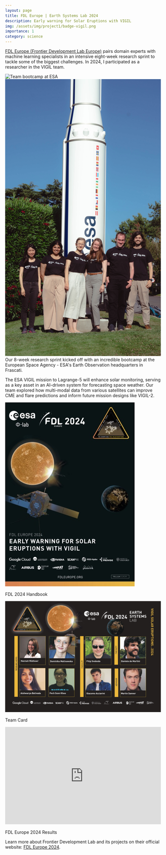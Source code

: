```yaml
---
layout: page
title: FDL Europe | Earth Systems Lab 2024 
description: Early warning for Solar Eruptions with VIGIL
img: /assets/img/project1/badge-vigil.png
importance: 1
category: science
---
```


<a href="https://eslab.ai/" target="_blank">FDL Europe (Frontier Development Lab Europe)</a> pairs domain experts with machine learning specialists in an intensive eight-week research sprint to tackle some of the biggest challenges. In 2024, I participated as a researcher in the VIGIL team.

<div class="row justify-content-sm-center">
    <div class="col-sm-9 mt-3 mt-md-0">
        <img src="/assets/img/project1/DSC05332.JPG" alt="Team bootcamp at ESA" class="img-fluid rounded z-depth-1">
    </div>
    <div class="col-sm-3 mt-3 mt-md-0">
        <img src="/assets/img/project1/DSC05317.jpg" alt="Bootcamp interaction" class="img-fluid rounded z-depth-1 small-img">
    </div>
</div>
<div class="caption">
    Our 8-week research sprint kicked off with an incredible bootcamp at the European Space Agency - ESA's Earth Observation headquarters in Frascati.
</div>

The ESA VIGIL mission to Lagrange-5 will enhance solar monitoring, serving as a key asset in an AI-driven system for forecasting space weather. Our team explored how multi-modal data from various satellites can improve CME and flare predictions and inform future mission designs like VIGIL-2.

<div class="row text-center mt-5 justify-content-center">
    <div class="col-md-2">
        <a href="https://www.calameo.com/read/005503280719e28f2a42f" target="_blank">
            <img src="/assets/img/project1/handbook.jpg" alt="FDL 2024 Handbook" class="img-fluid rounded z-depth-1 smaller-img">
        </a>
        <p>FDL 2024 Handbook</p>
    </div>
    <div class="col-md-5">
        <a href="https://eslab.ai/fdl-europe-2024" target="_blank">
            <img src="/assets/img/project1/Teamcard.jpg" alt="Team Card" class="img-fluid rounded z-depth-1">
        </a>
        <p>Team Card</p>
    </div>
    <div class="col-md-5">
        <iframe width="100%" height="315" src="https://www.youtube.com/embed/69KLTd6Mn5Q" frameborder="0" allowfullscreen class="rounded z-depth-1"></iframe>
        <p>FDL Europe 2024 Results</p>
    </div>
</div>

Learn more about Frontier Development Lab and its projects on their official website: <a href="https://eslab.ai/about-fdl" target="_blank">FDL Europe 2024</a>.
